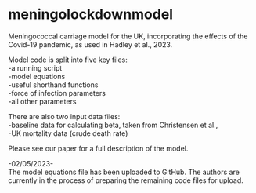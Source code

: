 # meningolockdownmodel
Meningococcal carriage model for the UK, incorporating the effects of the Covid-19 pandemic, as used in Hadley et al., 2023.  
  
Model code is split into five key files:  
-a running script  
-model equations  
-useful shorthand functions  
-force of infection parameters  
-all other parameters  
  
There are also two input data files:  
-baseline data for calculating beta, taken from Christensen et al.,   
-UK mortality data (crude death rate)  
  
Please see our paper for a full description of the model.  
  
  
  
-02/05/2023-  
The model equations file has been uploaded to GitHub. The authors are currently in the process of preparing the remaining code files for upload.
